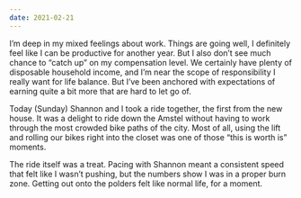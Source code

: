 ```yaml
---
date: 2021-02-21
---
```


I’m deep in my mixed feelings about work. Things are going well, I definitely feel like I can be productive for another year. But I also don’t see much chance to “catch up” on my compensation level. We certainly have plenty of disposable household income, and I’m near the scope of responsibility I really want for life balance. But I’ve been anchored with expectations of earning quite a bit more that are hard to let go of.

Today (Sunday) Shannon and I took a ride together, the first from the new house. It was a delight to ride down the Amstel without having to work through the most crowded bike paths of the city. Most of all, using the lift and rolling our bikes right into the closet was one of those “this is worth is” moments.

The ride itself was a treat. Pacing with Shannon meant a consistent speed that felt like I wasn’t pushing, but the numbers show I was in a proper burn zone. Getting out onto the polders felt like normal life, for a moment.
